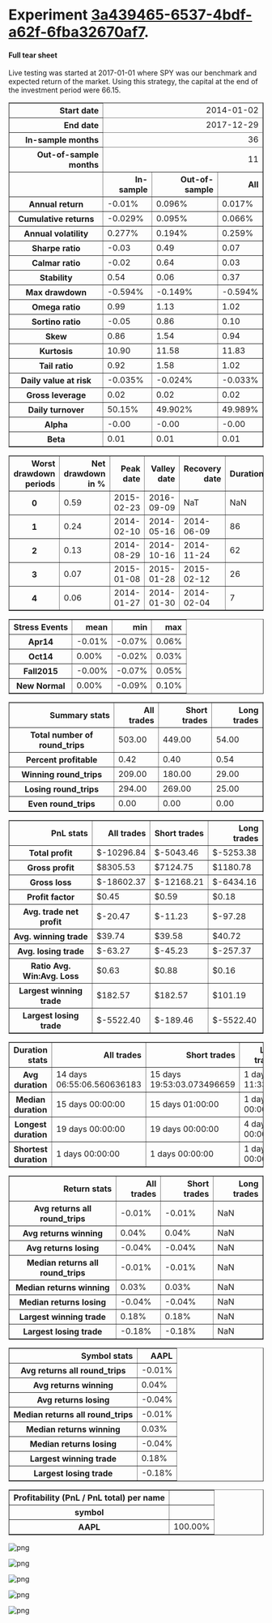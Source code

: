 # Experiment [3a439465-6537-4bdf-a62f-6fba32670af7](https://dagshub.com/sanchezcarlosjr/evolufy/src/main/data/processed/3a439465-6537-4bdf-a62f-6fba32670af7).




#### Full tear sheet

Live testing was started at 2017-01-01 where SPY was our benchmark and expected return of the market. Using this strategy, the capital at the end of the investment period were 66.15.






<table border="1" class="dataframe">
  <thead>
    <tr style="text-align: right;"><th>Start date</th><td colspan=4>2014-01-02</td></tr>
    <tr style="text-align: right;"><th>End date</th><td colspan=4>2017-12-29</td></tr>
    <tr style="text-align: right;"><th>In-sample months</th><td colspan=4>36</td></tr>
    <tr style="text-align: right;"><th>Out-of-sample months</th><td colspan=4>11</td></tr>
    <tr style="text-align: right;">
      <th></th>
      <th>In-sample</th>
      <th>Out-of-sample</th>
      <th>All</th>
    </tr>
  </thead>
  <tbody>
    <tr>
      <th>Annual return</th>
      <td>-0.01%</td>
      <td>0.096%</td>
      <td>0.017%</td>
    </tr>
    <tr>
      <th>Cumulative returns</th>
      <td>-0.029%</td>
      <td>0.095%</td>
      <td>0.066%</td>
    </tr>
    <tr>
      <th>Annual volatility</th>
      <td>0.277%</td>
      <td>0.194%</td>
      <td>0.259%</td>
    </tr>
    <tr>
      <th>Sharpe ratio</th>
      <td>-0.03</td>
      <td>0.49</td>
      <td>0.07</td>
    </tr>
    <tr>
      <th>Calmar ratio</th>
      <td>-0.02</td>
      <td>0.64</td>
      <td>0.03</td>
    </tr>
    <tr>
      <th>Stability</th>
      <td>0.54</td>
      <td>0.06</td>
      <td>0.37</td>
    </tr>
    <tr>
      <th>Max drawdown</th>
      <td>-0.594%</td>
      <td>-0.149%</td>
      <td>-0.594%</td>
    </tr>
    <tr>
      <th>Omega ratio</th>
      <td>0.99</td>
      <td>1.13</td>
      <td>1.02</td>
    </tr>
    <tr>
      <th>Sortino ratio</th>
      <td>-0.05</td>
      <td>0.86</td>
      <td>0.10</td>
    </tr>
    <tr>
      <th>Skew</th>
      <td>0.86</td>
      <td>1.54</td>
      <td>0.94</td>
    </tr>
    <tr>
      <th>Kurtosis</th>
      <td>10.90</td>
      <td>11.58</td>
      <td>11.83</td>
    </tr>
    <tr>
      <th>Tail ratio</th>
      <td>0.92</td>
      <td>1.58</td>
      <td>1.02</td>
    </tr>
    <tr>
      <th>Daily value at risk</th>
      <td>-0.035%</td>
      <td>-0.024%</td>
      <td>-0.033%</td>
    </tr>
    <tr>
      <th>Gross leverage</th>
      <td>0.02</td>
      <td>0.02</td>
      <td>0.02</td>
    </tr>
    <tr>
      <th>Daily turnover</th>
      <td>50.15%</td>
      <td>49.902%</td>
      <td>49.989%</td>
    </tr>
    <tr>
      <th>Alpha</th>
      <td>-0.00</td>
      <td>-0.00</td>
      <td>-0.00</td>
    </tr>
    <tr>
      <th>Beta</th>
      <td>0.01</td>
      <td>0.01</td>
      <td>0.01</td>
    </tr>
  </tbody>
</table>



<table border="1" class="dataframe">
  <thead>
    <tr style="text-align: right;">
      <th>Worst drawdown periods</th>
      <th>Net drawdown in %</th>
      <th>Peak date</th>
      <th>Valley date</th>
      <th>Recovery date</th>
      <th>Duration</th>
    </tr>
  </thead>
  <tbody>
    <tr>
      <th>0</th>
      <td>0.59</td>
      <td>2015-02-23</td>
      <td>2016-09-09</td>
      <td>NaT</td>
      <td>NaN</td>
    </tr>
    <tr>
      <th>1</th>
      <td>0.24</td>
      <td>2014-02-10</td>
      <td>2014-05-16</td>
      <td>2014-06-09</td>
      <td>86</td>
    </tr>
    <tr>
      <th>2</th>
      <td>0.13</td>
      <td>2014-08-29</td>
      <td>2014-10-16</td>
      <td>2014-11-24</td>
      <td>62</td>
    </tr>
    <tr>
      <th>3</th>
      <td>0.07</td>
      <td>2015-01-08</td>
      <td>2015-01-28</td>
      <td>2015-02-12</td>
      <td>26</td>
    </tr>
    <tr>
      <th>4</th>
      <td>0.06</td>
      <td>2014-01-27</td>
      <td>2014-01-30</td>
      <td>2014-02-04</td>
      <td>7</td>
    </tr>
  </tbody>
</table>



<table border="1" class="dataframe">
  <thead>
    <tr style="text-align: right;">
      <th>Stress Events</th>
      <th>mean</th>
      <th>min</th>
      <th>max</th>
    </tr>
  </thead>
  <tbody>
    <tr>
      <th>Apr14</th>
      <td>-0.01%</td>
      <td>-0.07%</td>
      <td>0.06%</td>
    </tr>
    <tr>
      <th>Oct14</th>
      <td>0.00%</td>
      <td>-0.02%</td>
      <td>0.03%</td>
    </tr>
    <tr>
      <th>Fall2015</th>
      <td>-0.00%</td>
      <td>-0.07%</td>
      <td>0.05%</td>
    </tr>
    <tr>
      <th>New Normal</th>
      <td>0.00%</td>
      <td>-0.09%</td>
      <td>0.10%</td>
    </tr>
  </tbody>
</table>



<table border="1" class="dataframe">
  <thead>
    <tr style="text-align: right;">
      <th>Summary stats</th>
      <th>All trades</th>
      <th>Short trades</th>
      <th>Long trades</th>
    </tr>
  </thead>
  <tbody>
    <tr>
      <th>Total number of round_trips</th>
      <td>503.00</td>
      <td>449.00</td>
      <td>54.00</td>
    </tr>
    <tr>
      <th>Percent profitable</th>
      <td>0.42</td>
      <td>0.40</td>
      <td>0.54</td>
    </tr>
    <tr>
      <th>Winning round_trips</th>
      <td>209.00</td>
      <td>180.00</td>
      <td>29.00</td>
    </tr>
    <tr>
      <th>Losing round_trips</th>
      <td>294.00</td>
      <td>269.00</td>
      <td>25.00</td>
    </tr>
    <tr>
      <th>Even round_trips</th>
      <td>0.00</td>
      <td>0.00</td>
      <td>0.00</td>
    </tr>
  </tbody>
</table>



<table border="1" class="dataframe">
  <thead>
    <tr style="text-align: right;">
      <th>PnL stats</th>
      <th>All trades</th>
      <th>Short trades</th>
      <th>Long trades</th>
    </tr>
  </thead>
  <tbody>
    <tr>
      <th>Total profit</th>
      <td>$-10296.84</td>
      <td>$-5043.46</td>
      <td>$-5253.38</td>
    </tr>
    <tr>
      <th>Gross profit</th>
      <td>$8305.53</td>
      <td>$7124.75</td>
      <td>$1180.78</td>
    </tr>
    <tr>
      <th>Gross loss</th>
      <td>$-18602.37</td>
      <td>$-12168.21</td>
      <td>$-6434.16</td>
    </tr>
    <tr>
      <th>Profit factor</th>
      <td>$0.45</td>
      <td>$0.59</td>
      <td>$0.18</td>
    </tr>
    <tr>
      <th>Avg. trade net profit</th>
      <td>$-20.47</td>
      <td>$-11.23</td>
      <td>$-97.28</td>
    </tr>
    <tr>
      <th>Avg. winning trade</th>
      <td>$39.74</td>
      <td>$39.58</td>
      <td>$40.72</td>
    </tr>
    <tr>
      <th>Avg. losing trade</th>
      <td>$-63.27</td>
      <td>$-45.23</td>
      <td>$-257.37</td>
    </tr>
    <tr>
      <th>Ratio Avg. Win:Avg. Loss</th>
      <td>$0.63</td>
      <td>$0.88</td>
      <td>$0.16</td>
    </tr>
    <tr>
      <th>Largest winning trade</th>
      <td>$182.57</td>
      <td>$182.57</td>
      <td>$101.19</td>
    </tr>
    <tr>
      <th>Largest losing trade</th>
      <td>$-5522.40</td>
      <td>$-189.46</td>
      <td>$-5522.40</td>
    </tr>
  </tbody>
</table>



<table border="1" class="dataframe">
  <thead>
    <tr style="text-align: right;">
      <th>Duration stats</th>
      <th>All trades</th>
      <th>Short trades</th>
      <th>Long trades</th>
    </tr>
  </thead>
  <tbody>
    <tr>
      <th>Avg duration</th>
      <td>14 days 06:55:06.560636183</td>
      <td>15 days 19:53:03.073496659</td>
      <td>1 days 11:33:20</td>
    </tr>
    <tr>
      <th>Median duration</th>
      <td>15 days 00:00:00</td>
      <td>15 days 01:00:00</td>
      <td>1 days 00:00:00</td>
    </tr>
    <tr>
      <th>Longest duration</th>
      <td>19 days 00:00:00</td>
      <td>19 days 00:00:00</td>
      <td>4 days 00:00:00</td>
    </tr>
    <tr>
      <th>Shortest duration</th>
      <td>1 days 00:00:00</td>
      <td>1 days 00:00:00</td>
      <td>1 days 00:00:00</td>
    </tr>
  </tbody>
</table>



<table border="1" class="dataframe">
  <thead>
    <tr style="text-align: right;">
      <th>Return stats</th>
      <th>All trades</th>
      <th>Short trades</th>
      <th>Long trades</th>
    </tr>
  </thead>
  <tbody>
    <tr>
      <th>Avg returns all round_trips</th>
      <td>-0.01%</td>
      <td>-0.01%</td>
      <td>NaN</td>
    </tr>
    <tr>
      <th>Avg returns winning</th>
      <td>0.04%</td>
      <td>0.04%</td>
      <td>NaN</td>
    </tr>
    <tr>
      <th>Avg returns losing</th>
      <td>-0.04%</td>
      <td>-0.04%</td>
      <td>NaN</td>
    </tr>
    <tr>
      <th>Median returns all round_trips</th>
      <td>-0.01%</td>
      <td>-0.01%</td>
      <td>NaN</td>
    </tr>
    <tr>
      <th>Median returns winning</th>
      <td>0.03%</td>
      <td>0.03%</td>
      <td>NaN</td>
    </tr>
    <tr>
      <th>Median returns losing</th>
      <td>-0.04%</td>
      <td>-0.04%</td>
      <td>NaN</td>
    </tr>
    <tr>
      <th>Largest winning trade</th>
      <td>0.18%</td>
      <td>0.18%</td>
      <td>NaN</td>
    </tr>
    <tr>
      <th>Largest losing trade</th>
      <td>-0.18%</td>
      <td>-0.18%</td>
      <td>NaN</td>
    </tr>
  </tbody>
</table>



<table border="1" class="dataframe">
  <thead>
    <tr style="text-align: right;">
      <th>Symbol stats</th>
      <th>AAPL</th>
    </tr>
  </thead>
  <tbody>
    <tr>
      <th>Avg returns all round_trips</th>
      <td>-0.01%</td>
    </tr>
    <tr>
      <th>Avg returns winning</th>
      <td>0.04%</td>
    </tr>
    <tr>
      <th>Avg returns losing</th>
      <td>-0.04%</td>
    </tr>
    <tr>
      <th>Median returns all round_trips</th>
      <td>-0.01%</td>
    </tr>
    <tr>
      <th>Median returns winning</th>
      <td>0.03%</td>
    </tr>
    <tr>
      <th>Median returns losing</th>
      <td>-0.04%</td>
    </tr>
    <tr>
      <th>Largest winning trade</th>
      <td>0.18%</td>
    </tr>
    <tr>
      <th>Largest losing trade</th>
      <td>-0.18%</td>
    </tr>
  </tbody>
</table>



<table border="1" class="dataframe">
  <thead>
    <tr style="text-align: right;">
      <th>Profitability (PnL / PnL total) per name</th>
      <th></th>
    </tr>
    <tr>
      <th>symbol</th>
      <th></th>
    </tr>
  </thead>
  <tbody>
    <tr>
      <th>AAPL</th>
      <td>100.00%</td>
    </tr>
  </tbody>
</table>



    
![png](output_3_9.png)
    



    
![png](output_3_10.png)
    



    
![png](output_3_11.png)
    



    
![png](output_3_12.png)
    



    
![png](output_3_13.png)
    

